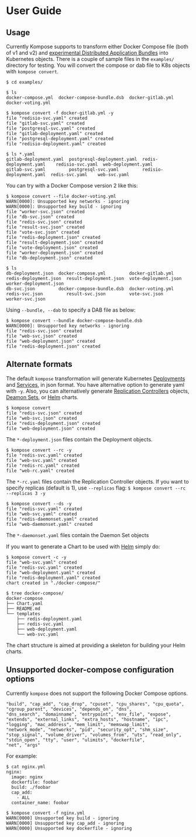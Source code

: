 # User Guide

## Usage

Currently Kompose supports to transform either Docker Compose file (both of v1 and v2) and [experimental Distributed Application Bundles](https://blog.docker.com/2016/06/docker-app-bundle/) into Kubernetes objects. There is a couple of sample files in the `examples/` directory for testing. You will convert the compose or dab file to K8s objects with `kompose convert`.

```console
$ cd examples/

$ ls
docker-compose.yml  docker-compose-bundle.dsb  docker-gitlab.yml  docker-voting.yml

$ kompose convert -f docker-gitlab.yml -y
file "redisio-svc.yaml" created
file "gitlab-svc.yaml" created
file "postgresql-svc.yaml" created
file "gitlab-deployment.yaml" created
file "postgresql-deployment.yaml" created
file "redisio-deployment.yaml" created

$ ls *.yaml
gitlab-deployment.yaml  postgresql-deployment.yaml  redis-deployment.yaml    redisio-svc.yaml  web-deployment.yaml
gitlab-svc.yaml         postgresql-svc.yaml         redisio-deployment.yaml  redis-svc.yaml    web-svc.yaml
```

You can try with a Docker Compose version 2 like this:

```console
$ kompose convert --file docker-voting.yml
WARN[0000]: Unsupported key networks - ignoring
WARN[0000]: Unsupported key build - ignoring
file "worker-svc.json" created
file "db-svc.json" created
file "redis-svc.json" created
file "result-svc.json" created
file "vote-svc.json" created
file "redis-deployment.json" created
file "result-deployment.json" created
file "vote-deployment.json" created
file "worker-deployment.json" created
file "db-deployment.json" created

$ ls
db-deployment.json  docker-compose.yml         docker-gitlab.yml  redis-deployment.json  result-deployment.json  vote-deployment.json  worker-deployment.json
db-svc.json         docker-compose-bundle.dsb  docker-voting.yml  redis-svc.json         result-svc.json         vote-svc.json         worker-svc.json
```

Using `--bundle, --dab` to specify a DAB file as below:

```console
$ kompose convert --bundle docker-compose-bundle.dsb
WARN[0000]: Unsupported key networks - ignoring
file "redis-svc.json" created
file "web-svc.json" created
file "web-deployment.json" created
file "redis-deployment.json" created
```

## Alternate formats

The default `kompose` transformation will generate Kubernetes [Deployments](http://kubernetes.io/docs/user-guide/deployments/) and [Services](http://kubernetes.io/docs/user-guide/services/), in json format. You have alternative option to generate yaml with `-y`. Also, you can alternatively generate [Replication Controllers](http://kubernetes.io/docs/user-guide/replication-controller/) objects, [Deamon Sets](http://kubernetes.io/docs/admin/daemons/), or [Helm](https://github.com/helm/helm) charts.

```console
$ kompose convert
file "redis-svc.json" created
file "web-svc.json" created
file "redis-deployment.json" created
file "web-deployment.json" created
```
The `*-deployment.json` files contain the Deployment objects.

```console
$ kompose convert --rc -y
file "redis-svc.yaml" created
file "web-svc.yaml" created
file "redis-rc.yaml" created
file "web-rc.yaml" created
```

The `*-rc.yaml` files contain the Replication Controller objects. If you want to specify replicas (default is 1), use `--replicas` flag: `$ kompose convert --rc --replicas 3 -y`

```console
$ kompose convert --ds -y
file "redis-svc.yaml" created
file "web-svc.yaml" created
file "redis-daemonset.yaml" created
file "web-daemonset.yaml" created
```

The `*-daemonset.yaml` files contain the Daemon Set objects

If you want to generate a Chart to be used with [Helm](https://github.com/kubernetes/helm) simply do:

```console
$ kompose convert -c -y
file "web-svc.yaml" created
file "redis-svc.yaml" created
file "web-deployment.yaml" created
file "redis-deployment.yaml" created
chart created in "./docker-compose/"

$ tree docker-compose/
docker-compose
├── Chart.yaml
├── README.md
└── templates
    ├── redis-deployment.yaml
    ├── redis-svc.yaml
    ├── web-deployment.yaml
    └── web-svc.yaml
```

The chart structure is aimed at providing a skeleton for building your Helm charts.

## Unsupported docker-compose configuration options

Currently `kompose` does not support the following Docker Compose options.

```
"build", "cap_add", "cap_drop", "cpuset", "cpu_shares", "cpu_quota", "cgroup_parent", "devices", "depends_on", "dns",
"dns_search", "domainname", "entrypoint", "env_file", "expose", "extends", "external_links", "extra_hosts", "hostname", "ipc",
"logging", "mac_address", "mem_limit", "memswap_limit", "network_mode", "networks", "pid", "security_opt", "shm_size",
"stop_signal", "volume_driver", "volumes_from", "uts", "read_only", "stdin_open", "tty", "user", "ulimits", "dockerfile",
"net", "args"
```

For example:

```console
$ cat nginx.yml
nginx:
  image: nginx
  dockerfile: foobar
  build: ./foobar
  cap_add:
    - ALL
  container_name: foobar

$ kompose convert -f nginx.yml
WARN[0000] Unsupported key build - ignoring             
WARN[0000] Unsupported key cap_add - ignoring           
WARN[0000] Unsupported key dockerfile - ignoring
```
